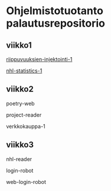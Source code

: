 # Ohjelmistotuotanto palautusrepositorio

## viikko1
  [riippuvuuksien-injektointi-1](viikko1/riippuvuuksien-injektointi-1)
 
  [nhl-statistics-1](viikko1/nhl-statistics-1)
## viikko2
  poetry-web
 
  project-reader
 
  verkkokauppa-1
## viikko3
  nhl-reader
 
  login-robot
 
  web-login-robot
